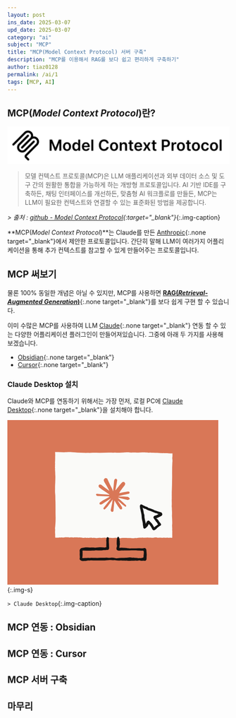 ```yaml
---
layout: post
ins_date: 2025-03-07
upd_date: 2025-03-07
category: "ai"
subject: "MCP"
title: "MCP(Model Context Protocol) 서버 구축"
description: "MCP를 이용해서 RAG를 보다 쉽고 편리하게 구축하기"
author: tiaz0128
permalink: /ai/1
tags: [MCP, AI]
---
```



## MCP(_Model Context Protocol_)란?

![MCP](/assets/img/content/ai/001/001.png)

> 모델 컨텍스트 프로토콜(MCP)은 LLM 애플리케이션과 외부 데이터 소스 및 도구 간의 원활한 통합을 가능하게 하는 개방형 프로토콜입니다. AI 기반 IDE를 구축하든, 채팅 인터페이스를 개선하든, 맞춤형 AI 워크플로를 만들든, MCP는 LLM이 필요한 컨텍스트와 연결할 수 있는 표준화된 방법을 제공합니다.

*> 출처 : [github - Model Context Protocol](https://github.com/modelcontextprotocol){:target="_blank"}*{:.img-caption}

**MCP(_Model Context Protocol_)**는 Claude를 만든 [Anthropic](https://docs.anthropic.com/ko/docs/welcome){:.none target="_blank"}에서 제안한 프로토콜입니다. 간단히 말해 LLM이 여러가지 어플리케이션을 통해 추가 컨텍스트를 참고할 수 있게 만들어주는 프로토콜입니다.

## MCP 써보기

물론 100% 동일한 개념은 아닐 수 있지만, MCP를 사용하면 [**RAG(_Retrieval-Augmented Generation_)**](https://modulabs.co.kr/blog/retrieval-augmented-generation){:.none target="_blank"}를 보다 쉽게 구현 할 수 있습니다.

이미 수많은 MCP를 사용하여 LLM [Claude](https://claude.ai){:.none target="_blank"} 연동 할 수 있는 다양한 어플리케이션 플러그인이 만들어져있습니다. 그중에 아래 두 가지를 사용해 보겠습니다.

- [Obsidian](https://obsidian.md/){:.none target="_blank"}
- [Cursor](https://www.cursor.com/){:.none target="_blank"}

### Claude Desktop 설치

Claude와 MCP를 연동하기 위해서는 가장 먼저, 로컬 PC에 [Claude Desktop](https://claude.ai/download){:.none target="_blank"}을 설치해야 합니다.

![Claude for Desktop Beta](/assets/img/content/ai/001/002.png){:.img-s}

`> Claude Desktop`{:.img-caption}

## MCP 연동 : Obsidian

## MCP 연동 : Cursor

## MCP 서버 구축

## 마무리

